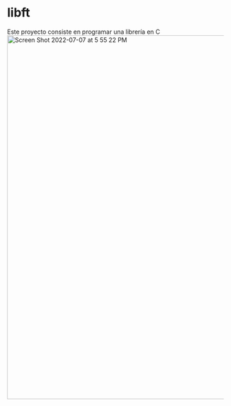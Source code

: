 # libft
Este proyecto consiste en programar una librería en C
<img width="846" alt="Screen Shot 2022-07-07 at 5 55 22 PM" src="https://user-images.githubusercontent.com/75319691/177829696-b7b043d4-0299-494b-a3ed-2dedfacdd5c0.png">
